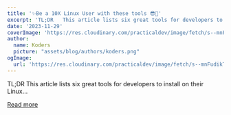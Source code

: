```yaml
---
title: '✨Be a 10X Linux User with these tools 😎💫'
excerpt: 'TL;DR   This article lists six great tools for developers to install on their Linux...'
date: '2023-11-29'
coverImage: 'https://res.cloudinary.com/practicaldev/image/fetch/s--mnFudikT--/c_imagga_scale,f_auto,fl_progressive,h_420,q_66,w_1000/https://dev-to-uploads.s3.amazonaws.com/uploads/articles/vilz7pmj5dfymhhidbc6.gif'
author:
  name: Koders
  picture: "assets/blog/authors/koders.png"
ogImage:
  url: 'https://res.cloudinary.com/practicaldev/image/fetch/s--mnFudikT--/c_imagga_scale,f_auto,fl_progressive,h_420,q_66,w_1000/https://dev-to-uploads.s3.amazonaws.com/uploads/articles/vilz7pmj5dfymhhidbc6.gif'
---
```


TL;DR   This article lists six great tools for developers to install on their Linux...

[Read more](https://dev.to/shricodev/be-a-10x-linux-user-with-these-tools-3g1f)
